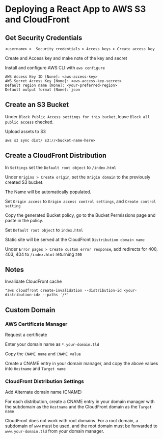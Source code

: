 # Deploying a React App to AWS S3 and CloudFront

## Get Security Credentials

`<username> >  Security credentials > Access keys > Create access key`

Create and Access key and make note of the key and secret

Install and configure AWS CLI with `aws configure`

```
AWS Access Key ID [None]: <aws-access-key>
AWS Secret Access Key [None]: <aws-access-key-secret>
Default region name [None]: <your-preferred-region>
Default output format [None]: json
```

## Create an S3 Bucket

Under `Block Public Access settings for this bucket`, leave `Block all public access` checked.

Upload assets to S3

```
aws s3 sync dist/ s3://<bucket-name-here>
```

## Create a CloudFront Distribution

In `Settings` set the `Default root object` to `/index.html`

Under `Origins > Create origin`, set the `Origin domain` to the previously created S3 bucket.

The Name will be automatically populated.

Set `Origin access` to `Origin access control settings`, and `Create control setting`

Copy the generated Bucket policy, go to the Bucket Permissions page and paste in the policy.

Set `Default root object` to `index.html`

Static site will be served at the CloudFront `Distribution domain name`

Under `Error pages > Create custom error response`, add redirects for 400, 403, 404 to `/index.html` returning `200`

## Notes

Invalidate CloudFront cache

```
"aws cloudfront create-invalidation --distribution-id <your-distribution-id> --paths '/*'
```

## Custom Domain

### AWS Certificate Manager

Request a certificate

Enter your domain name as `*.your-domain.tld`

Copy the `CNAME name` and `CNAME value`

Create a CNAME entry in your domain manager, and copy the above values into `Hostname` and `Target name`

### CloudFront Distribution Settings

Add Alternate domain name (CNAME)

For each distribution, create a CNAME entry in your domain manager with the subdomain as the `Hostname` and the CloudFront domain as the `Target name`

CloudFront does not work with root domains. For a root domain, a subdomain of `www` must be used, and the root domain must be forwarded to `www.your-domain.tld` from your domain manager.